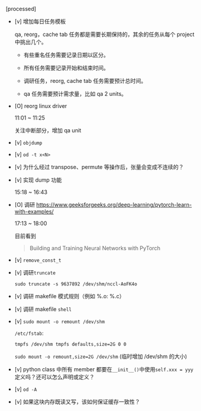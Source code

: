 [processed]

* [v] 增加每日任务模板

    qa, reorg，cache tab 任务都是需要长期保持的，其余的任务从每个 project 中挑出几个。

    * 有些重名任务需要记录日期以区分。
    
    * 所有任务需要记录开始和结束时间。
    
    * 调研任务，reorg, cache tab 任务需要预计总时间。
    
    * qa 任务需要预计需求量，比如 qa 2 units。

* [O] reorg linux driver

    11:01 ~ 11:25

    关注中断部分，增加 qa unit

* [v] `objdump`

* [v] `od -t x<N>`

* [v] 为什么经过 transpose、permute 等操作后，张量会变成不连续的？

* [v] 实现 dump 功能

    15:18 ~ 16:43

* [O] 调研 <https://www.geeksforgeeks.org/deep-learning/pytorch-learn-with-examples/>

    17:13 ~ 18:00

    目前看到

    > Building and Training Neural Networks with PyTorch

* [v] `remove_const_t`

* [v] 调研`truncate`

    `sudo truncate -s 9637892 /dev/shm/nccl-AoFK4o`

* [v] 调研 makefile 模式规则（例如 %.o: %.c）

* [v] 调研 makefile `shell`

* [v] `sudo mount -o remount /dev/shm`

    `/etc/fstab`:

    ```
    tmpfs /dev/shm tmpfs defaults,size=2G 0 0
    ```

    `sudo mount -o remount,size=2G /dev/shm` (临时增加 /dev/shm 的大小)

* [v] python class 中所有 member 都要在`__init__()`中使用`self.xxx = yyy`定义吗？还可以怎么声明或定义？

* [v] `od -A`

* [v] 如果这块内存既读又写，该如何保证缓存一致性？

